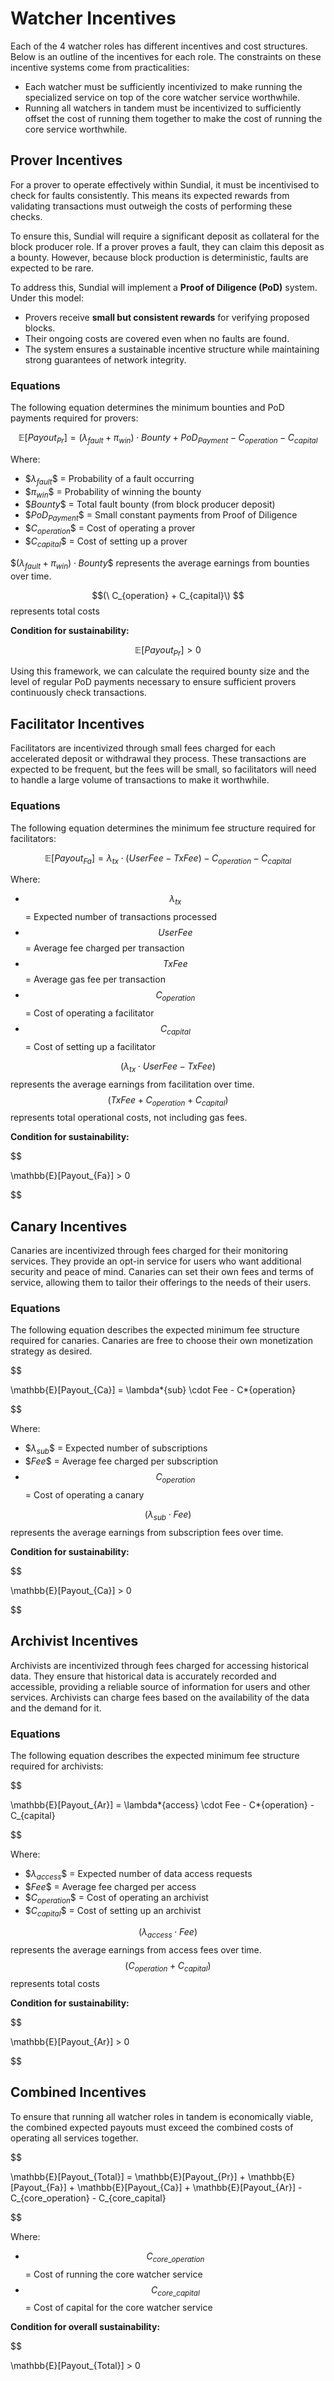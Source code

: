 # Watcher Incentives

Each of the 4 watcher roles has different incentives and cost structures. Below is an outline of the incentives for each role. The constraints on these incentive systems come from practicalities:

- Each watcher must be sufficiently incentivized to make running the specialized service on top of the core watcher service worthwhile.
- Running all watchers in tandem must be incentivized to sufficiently offset the cost of running them together to make the cost of running the core service worthwhile.

## Prover Incentives

For a prover to operate effectively within Sundial, it must be incentivised to check for faults consistently. This means its expected rewards from validating transactions must outweigh the costs of performing these checks.

To ensure this, Sundial will require a significant deposit as collateral for the block producer role. If a prover proves a fault, they can claim this deposit as a bounty. However, because block production is deterministic, faults are expected to be rare.

To address this, Sundial will implement a **Proof of Diligence (PoD)** system. Under this model:

- Provers receive **small but consistent rewards** for verifying proposed blocks.
- Their ongoing costs are covered even when no faults are found.
- The system ensures a sustainable incentive structure while maintaining strong guarantees of network integrity.

### Equations

The following equation determines the minimum bounties and PoD payments required for provers:

$$
\mathbb{E}[Payout_{Pr}] = (\lambda_{fault} + \pi_{win}) \cdot Bounty + PoD_{Payment} - C_{operation} - C_{capital}
$$

Where:

- $$\lambda_{fault}\$$ = Probability of a fault occurring
- $$\pi_{win}\$$ = Probability of winning the bounty
- $$Bounty\$$ = Total fault bounty (from block producer deposit)
- $$PoD_{Payment}\$$ = Small constant payments from Proof of Diligence
- $$C_{operation}\$$ = Cost of operating a prover
- $$C_{capital}\$$ = Cost of setting up a prover

$$(\lambda_{fault} + \pi_{win}) \cdot Bounty\$$ represents the average earnings from bounties over time.

$$(\ C_{operation} + C_{capital}\) $$ represents total costs

**Condition for sustainability:**

$$
\mathbb{E}[Payout_{Pr}] > 0
$$

Using this framework, we can calculate the required bounty size and the level of regular PoD payments necessary to ensure sufficient provers continuously check transactions.

## Facilitator Incentives

Facilitators are incentivized through small fees charged for each accelerated deposit or withdrawal they process. These transactions are expected to be frequent, but the fees will be small, so facilitators will need to handle a large volume of transactions to make it worthwhile.

### Equations

The following equation determines the minimum fee structure required for facilitators:

$$
\mathbb{E}[Payout_{Fa}] = \lambda_{tx} \cdot (UserFee - TxFee) - C_{operation} - C_{capital}
$$

Where:

- $$\lambda_{tx}$$ = Expected number of transactions processed
- $$UserFee$$ = Average fee charged per transaction
- $$TxFee$$ = Average gas fee per transaction
- $$C_{operation}$$ = Cost of operating a facilitator
- $$C_{capital}$$ = Cost of setting up a facilitator

$$(\lambda_{tx} \cdot UserFee - TxFee) $$ represents the average earnings from facilitation over time.
$$(TxFee + C_{operation} + C_{capital}) $$ represents total operational costs, not including gas fees.

**Condition for sustainability:**


$$

\mathbb{E}[Payout_{Fa}] > 0

$$

## Canary Incentives

Canaries are incentivized through fees charged for their monitoring services. They provide an opt-in service for users who want additional security and peace of mind. Canaries can set their own fees and terms of service, allowing them to tailor their offerings to the needs of their users.

### Equations

The following equation describes the expected minimum fee structure required for canaries. Canaries are free to choose their own monetization strategy as desired.


$$

\mathbb{E}[Payout_{Ca}] = \lambda*{sub} \cdot Fee - C*{operation}

$$

Where:

- $$\lambda_{sub}\$$ = Expected number of subscriptions
- $$Fee\$$ = Average fee charged per subscription
- $$C_{operation}$$ = Cost of operating a canary

$$(\lambda_{sub} \cdot Fee) $$ represents the average earnings from subscription fees over time.

**Condition for sustainability:**


$$

\mathbb{E}[Payout_{Ca}] > 0

$$

## Archivist Incentives

Archivists are incentivized through fees charged for accessing historical data. They ensure that historical data is accurately recorded and accessible, providing a reliable source of information for users and other services. Archivists can charge fees based on the availability of the data and the demand for it.

### Equations

The following equation describes the expected minimum fee structure required for archivists:


$$

\mathbb{E}[Payout_{Ar}] = \lambda*{access} \cdot Fee - C*{operation} - C\_{capital}

$$

Where:

- $$\lambda_{access}\$$ = Expected number of data access requests
- $$Fee\$$ = Average fee charged per access
- $$C_{operation}\$$ = Cost of operating an archivist
- $$C_{capital}\$$ = Cost of setting up an archivist

$$(\lambda_{access} \cdot Fee) $$ represents the average earnings from access fees over time.
$$(C_{operation} + C_{capital}) $$ represents total costs

**Condition for sustainability:**


$$

\mathbb{E}[Payout_{Ar}] > 0

$$

## Combined Incentives

To ensure that running all watcher roles in tandem is economically viable, the combined expected payouts must exceed the combined costs of operating all services together.


$$

\mathbb{E}[Payout_{Total}] = \mathbb{E}[Payout_{Pr}] + \mathbb{E}[Payout_{Fa}] + \mathbb{E}[Payout_{Ca}] + \mathbb{E}[Payout_{Ar}] - C\_{core\_operation} - C\_{core\_capital}

$$

Where:

- $$C_{core\_operation}$$ = Cost of running the core watcher service
- $$C_{core\_capital}$$ = Cost of capital for the core watcher service

**Condition for overall sustainability:**


$$

\mathbb{E}[Payout_{Total}] > 0

$$
$$
